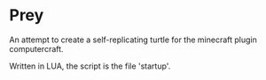 Prey
====

An attempt to create a self-replicating turtle for the minecraft plugin computercraft.

Written in LUA, the script is the file 'startup'.
